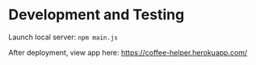# Development and Testing

Launch local server: `npm main.js`

After deployment, view app here: https://coffee-helper.herokuapp.com/
